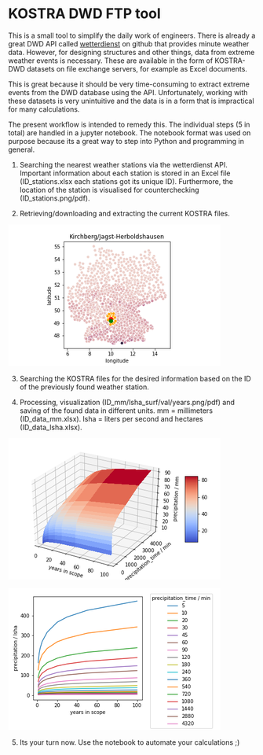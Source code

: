 # KOSTRA DWD FTP tool

This is a small tool to simplify the daily work of engineers. There is already a great DWD API called [wetterdienst](https://github.com/earthobservations/wetterdienst) on github that provides minute weather data. However, for designing structures and other things, data from extreme weather events is necessary. These are available in the form of KOSTRA-DWD datasets on file exchange servers, for example as Excel documents.

This is great because it should be very time-consuming to extract extreme events from the DWD database using the API. Unfortunately, working with these datasets is very unintuitive and the data is in a form that is impractical for many calculations.

The present workflow is intended to remedy this. The individual steps (5 in total) are handled in a jupyter notebook. The notebook format was used on purpose because its a great way to step into Python and programming in general.

1) Searching the nearest weather stations via the wetterdienst API. Important information about each station is stored in an Excel file (ID_stations.xlsx each stations got its unique ID). Furthermore, the location of the station is visualised for counterchecking (ID_stations.png/pdf).

2) Retrieving/downloading and extracting the current KOSTRA files.


![ "visualization of the requested coordinates" ](02575_stations.png)

3) Searching the KOSTRA files for the desired information based on the ID of the previously found weather station.

4) Processing, visualization (ID_mm/lsha_surf/val/years.png/pdf) and saving of the found data in different units. mm = millimeters (ID_data_mm.xlsx). lsha = liters per second and hectares (ID_data_lsha.xlsx). 


![](02575_mm_surf.png)


![](02575_lsha_years.png)

5) Its your turn now. Use the notebook to automate your calculations ;)
